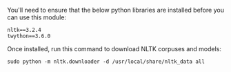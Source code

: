 You'll need to ensure that the below python libraries are installed before you can use this module:

```
nltk==3.2.4
twython==3.6.0
```

Once installed, run this command to download NLTK corpuses and models:

`sudo python -m nltk.downloader -d /usr/local/share/nltk_data all`